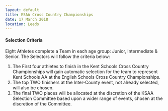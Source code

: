 ```yaml
---
layout: default
title: ESAA Cross Country Championships
date: 17 March 2018
location: Leeds
---
```


#### Selection Criteria

Eight Athletes complete a Team in each age group: Junior, Intermediate &amp; Senior. The Selectors will follow the criteria below:

1. The First four athletes to finish in the Kent Schools Cross Country Championships will gain automatic selection for the team to represent Kent Schools AA at the English Schools Cross Country Championships.
2. The top TWO finishers at the Inter-County event, not already selected, will also be chosen.
3. The final TWO places will be allocated at the discretion of the KSAA Selection Committee based upon a wider range of events, chosen at the discretion of the Committee.